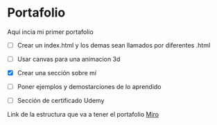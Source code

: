 # Portafolio
Aquí incia mi primer portafolio

* [ ] Crear un index.html y los demas sean llamados por diferentes .html
* [ ] Usar canvas para una animacion 3d
* [x] Crear una sección sobre mí
* [ ] Poner ejemplos y demostarciones de lo aprendido
* [ ] Sección de certificado Udemy


Link de la estructura que va a tener el portafolio [Miro](https://miro.com/app/board/uXjVPyLXbxo=/?share_link_id=819208124108)
